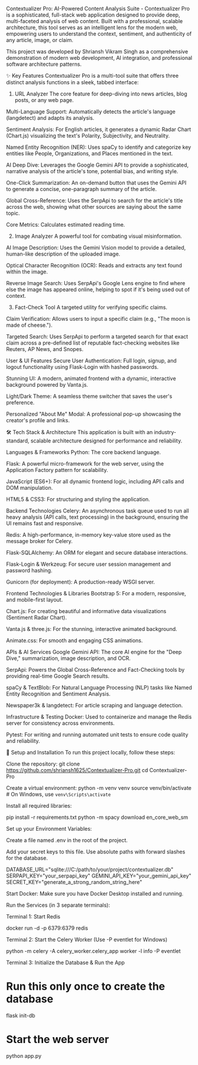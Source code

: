 Contextualizer Pro: AI-Powered Content Analysis Suite -
Contextualizer Pro is a sophisticated, full-stack web application designed to provide deep, multi-faceted analysis of web content. Built with a professional, scalable architecture, this tool serves as an intelligent lens for the modern web, empowering users to understand the context, sentiment, and authenticity of any article, image, or claim.

This project was developed by Shriansh Vikram Singh as a comprehensive demonstration of modern web development, AI integration, and professional software architecture patterns.

✨ Key Features
Contextualizer Pro is a multi-tool suite that offers three distinct analysis functions in a sleek, tabbed interface:

1. URL Analyzer
The core feature for deep-diving into news articles, blog posts, or any web page.

Multi-Language Support: Automatically detects the article's language (langdetect) and adapts its analysis.

Sentiment Analysis: For English articles, it generates a dynamic Radar Chart (Chart.js) visualizing the text's Polarity, Subjectivity, and Neutrality.

Named Entity Recognition (NER): Uses spaCy to identify and categorize key entities like People, Organizations, and Places mentioned in the text.

AI Deep Dive: Leverages the Google Gemini API to provide a sophisticated, narrative analysis of the article's tone, potential bias, and writing style.

One-Click Summarization: An on-demand button that uses the Gemini API to generate a concise, one-paragraph summary of the article.

Global Cross-Reference: Uses the SerpApi to search for the article's title across the web, showing what other sources are saying about the same topic.

Core Metrics: Calculates estimated reading time.

2. Image Analyzer
A powerful tool for combating visual misinformation.

AI Image Description: Uses the Gemini Vision model to provide a detailed, human-like description of the uploaded image.

Optical Character Recognition (OCR): Reads and extracts any text found within the image.

Reverse Image Search: Uses SerpApi's Google Lens engine to find where else the image has appeared online, helping to spot if it's being used out of context.

3. Fact-Check Tool
A targeted utility for verifying specific claims.

Claim Verification: Allows users to input a specific claim (e.g., "The moon is made of cheese.").

Targeted Search: Uses SerpApi to perform a targeted search for that exact claim across a pre-defined list of reputable fact-checking websites like Reuters, AP News, and Snopes.

User & UI Features
Secure User Authentication: Full login, signup, and logout functionality using Flask-Login with hashed passwords.

Stunning UI: A modern, animated frontend with a dynamic, interactive background powered by Vanta.js.

Light/Dark Theme: A seamless theme switcher that saves the user's preference.

Personalized "About Me" Modal: A professional pop-up showcasing the creator's profile and links.

🛠️ Tech Stack & Architecture
This application is built with an industry-standard, scalable architecture designed for performance and reliability.

Languages & Frameworks
Python: The core backend language.

Flask: A powerful micro-framework for the web server, using the Application Factory pattern for scalability.

JavaScript (ES6+): For all dynamic frontend logic, including API calls and DOM manipulation.

HTML5 & CSS3: For structuring and styling the application.

Backend Technologies
Celery: An asynchronous task queue used to run all heavy analysis (API calls, text processing) in the background, ensuring the UI remains fast and responsive.

Redis: A high-performance, in-memory key-value store used as the message broker for Celery.

Flask-SQLAlchemy: An ORM for elegant and secure database interactions.

Flask-Login & Werkzeug: For secure user session management and password hashing.

Gunicorn (for deployment): A production-ready WSGI server.

Frontend Technologies & Libraries
Bootstrap 5: For a modern, responsive, and mobile-first layout.

Chart.js: For creating beautiful and informative data visualizations (Sentiment Radar Chart).

Vanta.js & three.js: For the stunning, interactive animated background.

Animate.css: For smooth and engaging CSS animations.

APIs & AI Services
Google Gemini API: The core AI engine for the "Deep Dive," summarization, image description, and OCR.

SerpApi: Powers the Global Cross-Reference and Fact-Checking tools by providing real-time Google Search results.

spaCy & TextBlob: For Natural Language Processing (NLP) tasks like Named Entity Recognition and Sentiment Analysis.

Newspaper3k & langdetect: For article scraping and language detection.

Infrastructure & Testing
Docker: Used to containerize and manage the Redis server for consistency across environments.

Pytest: For writing and running automated unit tests to ensure code quality and reliability.

🚀 Setup and Installation
To run this project locally, follow these steps:

Clone the repository:
git clone https://github.com/shriansh1625/Contextualizer-Pro.git
cd Contextualizer-Pro

Create a virtual environment:
python -m venv venv
source venv/bin/activate  # On Windows, use `venv\Scripts\activate`

Install all required libraries:

pip install -r requirements.txt
python -m spacy download en_core_web_sm

Set up your Environment Variables:

Create a file named .env in the root of the project.

Add your secret keys to this file. Use absolute paths with forward slashes for the database.

DATABASE_URL="sqlite:///C:/path/to/your/project/contextualizer.db"
SERPAPI_KEY="your_serpapi_key"
GEMINI_API_KEY="your_gemini_api_key"
SECRET_KEY="generate_a_strong_random_string_here"

Start Docker: Make sure you have Docker Desktop installed and running.

Run the Services (in 3 separate terminals):

Terminal 1: Start Redis

docker run -d -p 6379:6379 redis

Terminal 2: Start the Celery Worker (Use -P eventlet for Windows)

python -m celery -A celery_worker.celery_app worker -l info -P eventlet

Terminal 3: Initialize the Database & Run the App

# Run this only once to create the database
flask init-db

# Start the web server
python app.py

